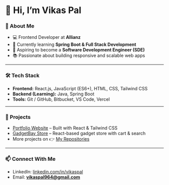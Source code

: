 # 👋 Hi, I’m Vikas Pal  

### 🚀 About Me  
- 💻 Frontend Developer at **Allianz**  
- 🌱 Currently learning **Spring Boot & Full Stack Development**  
- 🎯 Aspiring to become a **Software Development Engineer (SDE)**  
- 📚 Passionate about building responsive and scalable web apps  

---

### 🛠 Tech Stack  
- **Frontend:** React.js, JavaScript (ES6+), HTML, CSS, Tailwind CSS  
- **Backend (Learning):** Java, Spring Boot  
- **Tools:** Git / GitHub, Bitbucket, VS Code, Vercel  

---

### 📌 Projects  
- [Portfolio Website](https://github.com/vikaspal/portfolio) – Built with React & Tailwind CSS  
- [GadgetBay Store](https://github.com/vikaspal/gadgetbay) – React-based gadget store with cart & search  
- More projects on 👉 [My Repositories](https://github.com/vikaspal?tab=repositories)  

---

### 📫 Connect With Me  
- LinkedIn: [linkedin.com/in/vikaspal](https://linkedin.com/in/vikaspal)  
- Email: **vikaspal964@gmail.com**  



